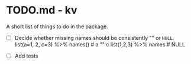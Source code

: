 # TODO.md - kv

A short list of things to do in the package.

 - [ ] Decide whether missing names should be consistently "" or `NULL`.
       list(a=1, 2, c=3) %>% names()    # a "" c
       list(1,2,3) %>% names            # NULL
       
 - [ ] Add tests 
